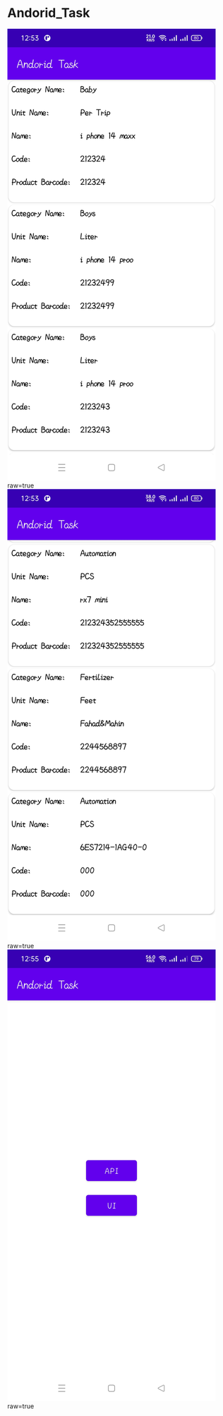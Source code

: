 # Andorid_Task
![SS1](https://github.com/Istiaq66/Andorid_Task/blob/master/app1.jpg)raw=true
![alt text](https://github.com/Istiaq66/Andorid_Task/blob/master/app2.jpg)raw=true
![alt text](https://github.com/Istiaq66/Andorid_Task/blob/master/app3.jpg)raw=true

